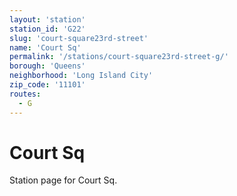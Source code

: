 ```yaml
---
layout: 'station'
station_id: 'G22'
slug: 'court-square23rd-street'
name: 'Court Sq'
permalink: '/stations/court-square23rd-street-g/'
borough: 'Queens'
neighborhood: 'Long Island City'
zip_code: '11101'
routes:
  - G
---
```

# Court Sq

Station page for Court Sq.
